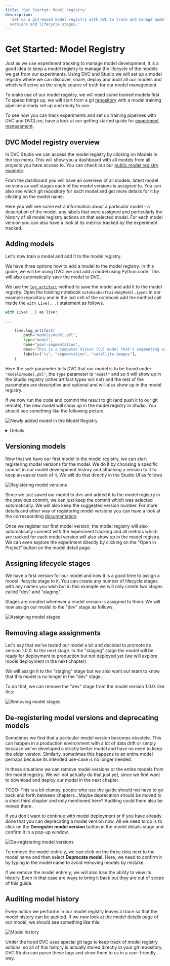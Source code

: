 ```yaml
---
title: 'Get Started: Model registry'
description:
  'Set up a git-based model registry with DVC to track and manage models, their
  versions and lifecycle stages.'
---
```


# Get Started: Model Registry

Just as we use experiment tracking to manage model development, it is a good
idea to keep a model registry to manage the lifecycle of the models we get from
our experiments. Using DVC and Studio we will set up a model registry where we
can discover, share, deploy and audit all our models and which will serve as the
single source of truth for our model management.

To make use of our model registry, we will need some trained models first. To
speed things up, we will start from a git
[repository](https://github.com/iterative/example-get-started-model-management)
with a model training pipeline already set up and ready to use.

To see how you can track experiments and set up training pipelines with DVC and
DVCLive, have a look at our getting started guide for
[experiment management](/doc/start/experiments).

## DVC Model registry overview

In DVC Studio we can access the model registry by clicking on Models in the top
menu. This will show you a dashboard with all models from all projects you have
access to. You can check out our
[public model registry example](https://studio.iterative.ai/team/Iterative/models).

From the dashboard you will have an overview of all models, latest model
versions as well stages each of the model versions is assigned to. You can also
see which git repository for each model and get more details for it by clicking
on the model name.

Here you will see some extra information about a particular model - a
description of the model, any labels that were assigned and particularly the
history of all model registry actions on that selected model. For each model
version you can also have a look at its metrics tracked by the experiment
tracked.

## Adding models

Let's now train a model and add it to the model registry.

We have three options how to add a model to the model registry. In this guide,
we will be using DVCLive and add a model using Python code. This will also
automatically save the model to DVC.

We use the [`log_artifact`](/doc/dvclive/live/log_artifact) method to save the
model and add it to the model registry. Open the training notebook
`notebooks/TrainSegModel.ipynb` in our example repository and in the last cell
of the notebook add the method call inside the `with Live(...)` statement as
follows.

```python
with Live(...) as live:

...

    live.log_artifact(
        path="models/model.pkl",
        type="model",
        name="pool-segmentation",
        desc="This is a Computer Vision (CV) model that's segmenting out swimming pools from satellite images.",
        labels=["cv", "segmentation", "satellite-images"],
    )
```

Here the `path` parameter tells DVC that our model is to be found under
`"models/model.pkl"`, the `type` parameter is `"model"` and so it will show up
in the Studio registry (other artifact types will not) and the rest of the
parameters are descriptive and optional and will also show up in the model
registry.

If we now run the code and commit the result to git (and push it to our git
remote), the new model will show up in the model registry in Studio. You should
see something like the following picture.

![Newly added model in the Model Registry](/img/mr-newly-added-model.png)

<details id="push-click-to-see-other-ways-to-add-models">

#### 💡 Expand to see other ways to add models

The other two options are to use the Studio's graphical user interface to add
models interactively or to manually edit `dvc.yaml` files to add information
about model artifacts. To get more details on the ways to add models have a look
at the
[Model registry documentation](/doc/studio/user-guide/model-registry/add-a-model).

</details>

## Versioning models

Now that we have our first model in the model registry, we can start registering model
versions for the model. We do it by choosing a specific commit in our model development history and attaching a version to it to keep an easier track of it. We will do that directly in the Studio UI as follows

![Registering model versions](/img/mr-register-model-version.gif)

Since we just saved our model to dvc and added it to the model registry in the previous commit, we can just keep the commit which was selected automatically. We will also keep the suggested version number. For more details and other way of registering model versions you can have a look at the corresponding [documentation](/doc/studio/user-guide/model-registry/register-version).

Once we register our first model version, the model registry will also automatically connect with the experiment tracking and all metrics which are tracked for each model version will also show up in the model registry. We can even explore the experiment directly by clicking on the "Open in Project" button on the model detail page.

## Assigning lifecycle stages

We have a first version for our model and now it is a good time to assign a model lifecycle stage to it. You can create any number of lifecycle stages with any names you wish but in this example we will only create two stages called "dev" and "staging".

Stages are created whenever a model version is assigned to them. We will now assign our model to the "dev" stage as follows.

![Assigning model stages](/img/mr-assign-model-stage.gif)

## Removing stage assignments

Let's say that we've tested our model a bit and decided to promote its version 1.0.0. to the next stage. In the "staging" stage the model will be ready for deployment to production but not deployed yet (we will explore model deployment in the next chapter).

We will assign it to the "staging" stage but we also want our team to know that this model is no longer in the "dev" stage.

To do that, we can remove the "dev" stage from the model version 1.0.0. like this:

![Removing model stages](/img/mr-remove-model-stage.gif)
## De-registering model versions and deprecating models

Sometimes we find that a particular model version becomes obsolete. This can happen in a production environment with a lot of data drift or simply because we've developed a strictly better model and have no need to keep the older version. Similarly, sometimes this happens to an entire model perhaps because its intended use-case is no longer needed.

In these situations we can remove model versions or the entire models from the model registry. We will not actually do that just yet, since we first want to download and deploy our model in the next chapter.

TODO: This is a bit clumsy, people who use the guide should not have to go back and forth between chapters...Maybe deprecation should be moved to a short third chapter and only mentioned here? Auditing could them also be moved there.

If you don't want to continue with model deployment or if you have already done that you can deprecating a model version now. All we need to do is to click on the **Deregister model version** button in the model details stage and confirm it in a pop-up window.

![De-registering model versions](/img/mr-deregister-model-version.png)

To remove the model entirely, we can click on the three dots next to the model name and then select **Deprecate model**. Here, we need to confirm it by typing in the model name to avoid removing models by mistake.

If we remove the model entirely, we will also lose the ability to view its history. Even in that case are ways to bring it back but they are out of scope of this guide.

## Auditing model history

Every action we performe in our model registry leaves a trace so that the model history can be audited. If we now look at the model details page of our model, we should see something like this:

![Model history](/img/mr-model-history.png)


Under the hood DVC uses special git tags to keep track of model registry actions, so all of this history is actually stored directly in your git repository. DVC Studio can parse these tags and show them to us in a user-friendly way.